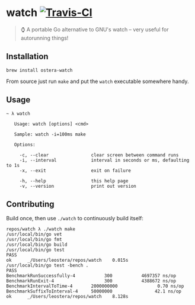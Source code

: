 # watch [![Travis-CI](https://api.travis-ci.org/ostera/watch.svg)](https://travis-ci.org/ostera/watch)
> ⌚ A portable Go alternative to GNU's watch – very useful for autorunning things!

## Installation

```
brew install ostera-watch
```

From source just run `make` and put the `watch` executable somewhere handy.

## Usage

```
~ λ watch

   Usage: watch [options] <cmd>

   Sample: watch -i=100ms make

   Options:

     -c, --clear                clear screen between command runs
     -i, --interval             interval in seconds or ms, defaulting to 1s
     -x, --exit                 exit on failure

     -h, --help                 this help page
     -v, --version              print out version

```

## Contributing

Build once, then use `./watch` to continuously build itself:

```
repos/watch λ ./watch make
/usr/local/bin/go vet
/usr/local/bin/go fmt
/usr/local/bin/go build
/usr/local/bin/go test
PASS
ok      _/Users/leostera/repos/watch    0.015s
/usr/local/bin/go test -bench .
PASS
BenchmarkRunSuccessfully-4           300           4697357 ns/op
BenchmarkRunExit-4                   300           4388672 ns/op
BenchmarkIntervalToTime-4       2000000000               0.70 ns/op
BenchmarkSuffixToInterval-4     50000000                42.1 ns/op
ok      _/Users/leostera/repos/watch    8.128s
```
